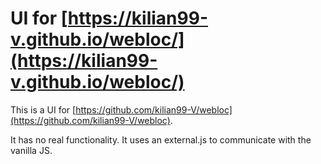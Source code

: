 # UI for [https://kilian99-v.github.io/webloc/](https://kilian99-v.github.io/webloc/)

This is a UI for [https://github.com/kilian99-V/webloc](https://github.com/kilian99-V/webloc).

It has no real functionality.
It uses an external.js to communicate with the vanilla JS. 